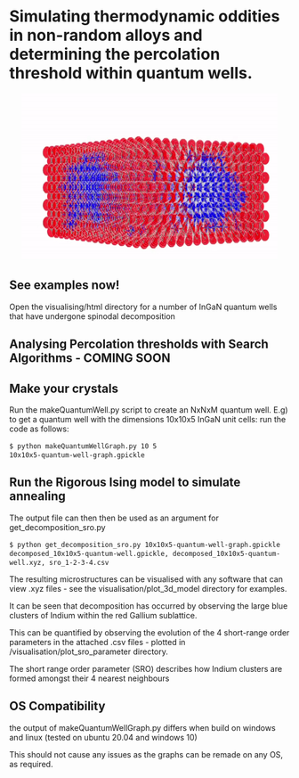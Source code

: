 # Simulating thermodynamic oddities in non-random alloys and determining the percolation threshold within quantum wells.
<p align="center">
  <img width="460" height="300" src="working_dir/visualisation/gif/16x16x5.gif">
</p>

## See examples now!

Open the visualising/html directory for a number of InGaN quantum wells that have undergone spinodal decomposition

## Analysing Percolation thresholds with Search Algorithms - COMING SOON

## Make your crystals
Run the makeQuantumWell.py script to create an NxNxM quantum well.
E.g) to get a quantum well with the dimensions 10x10x5 InGaN unit cells: run the code as follows:

``` 
$ python makeQuantumWellGraph.py 10 5
10x10x5-quantum-well-graph.gpickle
```

## Run the Rigorous Ising model to simulate annealing
The output file can then then be used as an argument for get_decomposition_sro.py 

``` 
$ python get_decomposition_sro.py 10x10x5-quantum-well-graph.gpickle
decomposed_10x10x5-quantum-well.gpickle, decomposed_10x10x5-quantum-well.xyz, sro_1-2-3-4.csv

```
The resulting microstructures can be visualised with any software that can view .xyz files - see the visualisation/plot_3d_model directory for examples.

It can be seen that decomposition has occurred by observing the large blue clusters of Indium within the red Gallium sublattice. 

This can be quantified by observing the evolution of the 4 short-range order parameters in the attached .csv files - plotted in /visualisation/plot_sro_parameter directory.

The short range order parameter (SRO) describes how Indium clusters are formed amongst their 4 nearest neighbours

## OS Compatibility

the output of makeQuantumWellGraph.py differs when build on windows and linux (tested on ubuntu 20.04 and windows 10)

This should not cause any issues as the graphs can be remade on any OS, as required.

